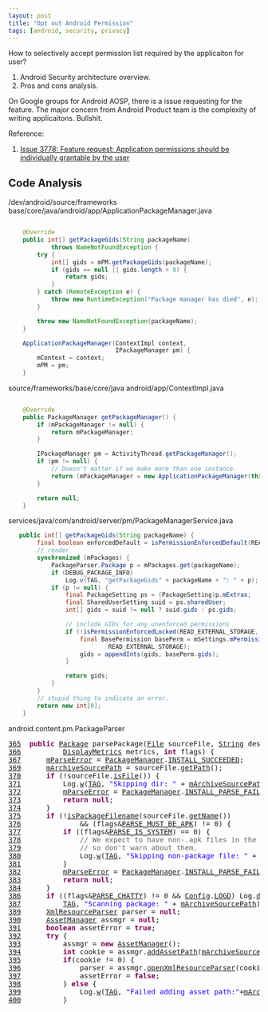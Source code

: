 ```yaml
---
layout: post
title: "Opt out Android Permission"
tags: [android, security, privacy]
---
```


How to selectively accept permission list required by the applicaiton for user?


1. Android Security architecture overview. 
2. Pros and cons analysis. 

On Google groups for Android AOSP, there is a issue requesting for the feature. 
The major concern from Android Product team is the complexity of writing applicaitons. Bullshit. 

Reference:
1. [Issue 3778: Feature request: Application permissions should be individually grantable by the user](http://code.google.com/p/android/issues/detail?id=3778)






## Code Analysis
/dev/android/source/frameworks base/core/java/android/app/ApplicationPackageManager.java 

```java

    @Override
    public int[] getPackageGids(String packageName)
            throws NameNotFoundException {  
        try {
            int[] gids = mPM.getPackageGids(packageName);
            if (gids == null || gids.length > 0) {
                return gids;
            }
        } catch (RemoteException e) {   
            throw new RuntimeException("Package manager has died", e);
        }

        throw new NameNotFoundException(packageName);
    }

```


```java
    ApplicationPackageManager(ContextImpl context,
                              IPackageManager pm) {
        mContext = context;
        mPM = pm;
    }

```


source/frameworks/base/core/java android/app/ContextImpl.java                                                                                                                         
```java

    @Override
    public PackageManager getPackageManager() {
        if (mPackageManager != null) {  
            return mPackageManager;         
        }

        IPackageManager pm = ActivityThread.getPackageManager();
        if (pm != null) {
            // Doesn't matter if we make more than one instance.
            return (mPackageManager = new ApplicationPackageManager(this, pm));
        }

        return null;
    }
```

services/java/com/android/server/pm/PackageManagerService.java 

```java
   public int[] getPackageGids(String packageName) {
        final boolean enforcedDefault = isPermissionEnforcedDefault(READ_EXTERNAL_STORAGE);
        // reader              
        synchronized (mPackages) {      
            PackageParser.Package p = mPackages.get(packageName); 
            if (DEBUG_PACKAGE_INFO)         
                Log.v(TAG, "getPackageGids" + packageName + ": " + p);
            if (p != null) {   
                final PackageSetting ps = (PackageSetting)p.mExtras; 
                final SharedUserSetting suid = ps.sharedUser;
                int[] gids = suid != null ? suid.gids : ps.gids;

                // include GIDs for any unenforced permissions
                if (!isPermissionEnforcedLocked(READ_EXTERNAL_STORAGE, enforcedDefault)) {
                    final BasePermission basePerm = mSettings.mPermissions.get(
                            READ_EXTERNAL_STORAGE);         
                    gids = appendInts(gids, basePerm.gids);
                }              

                return gids;   
            }                  
        }
        // stupid thing to indicate an error.
        return new int[0];     
    }
```


android.content.pm.PackageParser

<pre><a href="http://grepcode.com/file/repository.grepcode.com/java/ext/com.google.android/android/2.2_r1.1/android/content/pm/PackageParser.java#365">365</a>  <font color="#7f0055"><b>public</b></font> <a href="http://grepcode.com/file/repository.grepcode.com/java/ext/com.google.android/android/2.2_r1.1/android/content/pm/PackageParser.java#PackageParser.Package" title="android.content.pm.PackageParser.Package">Package</a> parsePackage(<a href="http://grepcode.com/file/repository.grepcode.com/java/root/jdk/openjdk/6-b14/java/io/File.java#File" title="java.io.File">File</a> sourceFile, <a href="http://grepcode.com/file/repository.grepcode.com/java/root/jdk/openjdk/6-b14/java/lang/String.java#String" title="java.lang.String">String</a> destCodePath,<br/><a href="http://grepcode.com/file/repository.grepcode.com/java/ext/com.google.android/android/2.2_r1.1/android/content/pm/PackageParser.java#366">366</a>          <a href="http://grepcode.com/file/repository.grepcode.com/java/ext/com.google.android/android/2.2_r1.1/android/util/DisplayMetrics.java#DisplayMetrics" title="android.util.DisplayMetrics">DisplayMetrics</a> metrics, <font color="#7f0055"><b>int</b></font> flags) {<br/><a href="http://grepcode.com/file/repository.grepcode.com/java/ext/com.google.android/android/2.2_r1.1/android/content/pm/PackageParser.java#367">367</a>      <a href="http://grepcode.com/file/repository.grepcode.com/java/ext/com.google.android/android/2.2_r1.1/android/content/pm/PackageParser.java#PackageParser.0mParseError" title="int mParseError" class="hidden">mParseError</a> = <a href="http://grepcode.com/file/repository.grepcode.com/java/ext/com.google.android/android/2.2_r1.1/android/content/pm/PackageManager.java#PackageManager.0INSTALL_SUCCEEDED" title="int INSTALL_SUCCEEDED" class="hidden">PackageManager</a>.<a href="http://grepcode.com/file/repository.grepcode.com/java/ext/com.google.android/android/2.2_r1.1/android/content/pm/PackageManager.java#PackageManager.0INSTALL_SUCCEEDED" title="int INSTALL_SUCCEEDED" class="hidden">INSTALL_SUCCEEDED</a>;<br/><a href="http://grepcode.com/file/repository.grepcode.com/java/ext/com.google.android/android/2.2_r1.1/android/content/pm/PackageParser.java#369">369</a>      <a href="http://grepcode.com/file/repository.grepcode.com/java/ext/com.google.android/android/2.2_r1.1/android/content/pm/PackageParser.java#PackageParser.0mArchiveSourcePath" title="String mArchiveSourcePath" class="hidden">mArchiveSourcePath</a> = sourceFile.<a href="http://grepcode.com/file/repository.grepcode.com/java/root/jdk/openjdk/6-b14/java/io/File.java#File.getPath%28%29" title="java.io.File.getPath() : String">getPath</a>();<br/><a href="http://grepcode.com/file/repository.grepcode.com/java/ext/com.google.android/android/2.2_r1.1/android/content/pm/PackageParser.java#370">370</a>      <font color="#7f0055"><b>if</b></font> (!sourceFile.<a href="http://grepcode.com/file/repository.grepcode.com/java/root/jdk/openjdk/6-b14/java/io/File.java#File.isFile%28%29" title="java.io.File.isFile() : boolean">isFile</a>()) {<br/><a href="http://grepcode.com/file/repository.grepcode.com/java/ext/com.google.android/android/2.2_r1.1/android/content/pm/PackageParser.java#371">371</a>          Log.<a href="http://grepcode.com/file/repository.grepcode.com/java/ext/com.google.android/android/2.2_r1.1/android/util/Log.java#Log.w%28java.lang.String%2Cjava.lang.String%29" title="android.util.Log.w(java.lang.String,java.lang.String) : int">w</a>(<a href="http://grepcode.com/file/repository.grepcode.com/java/ext/com.google.android/android/2.2_r1.1/android/content/pm/PackageParser.java#PackageParser.0TAG" title="String TAG" class="hidden">TAG</a>, <font color="#2a00ff">"Skipping dir: "</font> + <a href="http://grepcode.com/file/repository.grepcode.com/java/ext/com.google.android/android/2.2_r1.1/android/content/pm/PackageParser.java#PackageParser.0mArchiveSourcePath" title="String mArchiveSourcePath" class="hidden">mArchiveSourcePath</a>);<br/><a href="http://grepcode.com/file/repository.grepcode.com/java/ext/com.google.android/android/2.2_r1.1/android/content/pm/PackageParser.java#372">372</a>          <a href="http://grepcode.com/file/repository.grepcode.com/java/ext/com.google.android/android/2.2_r1.1/android/content/pm/PackageParser.java#PackageParser.0mParseError" title="int mParseError" class="hidden">mParseError</a> = <a href="http://grepcode.com/file/repository.grepcode.com/java/ext/com.google.android/android/2.2_r1.1/android/content/pm/PackageManager.java#PackageManager.0INSTALL_PARSE_FAILED_NOT_APK" title="int INSTALL_PARSE_FAILED_NOT_APK" class="hidden">PackageManager</a>.<a href="http://grepcode.com/file/repository.grepcode.com/java/ext/com.google.android/android/2.2_r1.1/android/content/pm/PackageManager.java#PackageManager.0INSTALL_PARSE_FAILED_NOT_APK" title="int INSTALL_PARSE_FAILED_NOT_APK" class="hidden">INSTALL_PARSE_FAILED_NOT_APK</a>;<br/><a href="http://grepcode.com/file/repository.grepcode.com/java/ext/com.google.android/android/2.2_r1.1/android/content/pm/PackageParser.java#373">373</a>          <font color="#7f0055"><b>return</b></font> <font color="#7f0055"><b>null</b></font>;<br/><a href="http://grepcode.com/file/repository.grepcode.com/java/ext/com.google.android/android/2.2_r1.1/android/content/pm/PackageParser.java#374">374</a>      }<br/><a href="http://grepcode.com/file/repository.grepcode.com/java/ext/com.google.android/android/2.2_r1.1/android/content/pm/PackageParser.java#375">375</a>      <font color="#7f0055"><b>if</b></font> (!<a href="http://grepcode.com/file/repository.grepcode.com/java/ext/com.google.android/android/2.2_r1.1/android/content/pm/PackageParser.java#PackageParser.isPackageFilename%28java.lang.String%29" title="android.content.pm.PackageParser.isPackageFilename(java.lang.String) : boolean">isPackageFilename</a>(sourceFile.<a href="http://grepcode.com/file/repository.grepcode.com/java/root/jdk/openjdk/6-b14/java/io/File.java#File.getName%28%29" title="java.io.File.getName() : String">getName</a>())<br/><a href="http://grepcode.com/file/repository.grepcode.com/java/ext/com.google.android/android/2.2_r1.1/android/content/pm/PackageParser.java#376">376</a>              &amp;&amp; (flags&amp;<a href="http://grepcode.com/file/repository.grepcode.com/java/ext/com.google.android/android/2.2_r1.1/android/content/pm/PackageParser.java#PackageParser.0PARSE_MUST_BE_APK" title="int PARSE_MUST_BE_APK" class="hidden">PARSE_MUST_BE_APK</a>) != 0) {<br/><a href="http://grepcode.com/file/repository.grepcode.com/java/ext/com.google.android/android/2.2_r1.1/android/content/pm/PackageParser.java#377">377</a>          <font color="#7f0055"><b>if</b></font> ((flags&amp;<a href="http://grepcode.com/file/repository.grepcode.com/java/ext/com.google.android/android/2.2_r1.1/android/content/pm/PackageParser.java#PackageParser.0PARSE_IS_SYSTEM" title="int PARSE_IS_SYSTEM" class="hidden">PARSE_IS_SYSTEM</a>) == 0) {<br/><a href="http://grepcode.com/file/repository.grepcode.com/java/ext/com.google.android/android/2.2_r1.1/android/content/pm/PackageParser.java#378">378</a>              <font color="#676767">// We expect to have non-.apk files in the system dir,</font><br/><a href="http://grepcode.com/file/repository.grepcode.com/java/ext/com.google.android/android/2.2_r1.1/android/content/pm/PackageParser.java#379">379</a>              <font color="#676767">// so don't warn about them.</font><br/><a href="http://grepcode.com/file/repository.grepcode.com/java/ext/com.google.android/android/2.2_r1.1/android/content/pm/PackageParser.java#380">380</a>              Log.<a href="http://grepcode.com/file/repository.grepcode.com/java/ext/com.google.android/android/2.2_r1.1/android/util/Log.java#Log.w%28java.lang.String%2Cjava.lang.String%29" title="android.util.Log.w(java.lang.String,java.lang.String) : int">w</a>(<a href="http://grepcode.com/file/repository.grepcode.com/java/ext/com.google.android/android/2.2_r1.1/android/content/pm/PackageParser.java#PackageParser.0TAG" title="String TAG" class="hidden">TAG</a>, <font color="#2a00ff">"Skipping non-package file: "</font> + <a href="http://grepcode.com/file/repository.grepcode.com/java/ext/com.google.android/android/2.2_r1.1/android/content/pm/PackageParser.java#PackageParser.0mArchiveSourcePath" title="String mArchiveSourcePath" class="hidden">mArchiveSourcePath</a>);<br/><a href="http://grepcode.com/file/repository.grepcode.com/java/ext/com.google.android/android/2.2_r1.1/android/content/pm/PackageParser.java#381">381</a>          }<br/><a href="http://grepcode.com/file/repository.grepcode.com/java/ext/com.google.android/android/2.2_r1.1/android/content/pm/PackageParser.java#382">382</a>          <a href="http://grepcode.com/file/repository.grepcode.com/java/ext/com.google.android/android/2.2_r1.1/android/content/pm/PackageParser.java#PackageParser.0mParseError" title="int mParseError" class="hidden">mParseError</a> = <a href="http://grepcode.com/file/repository.grepcode.com/java/ext/com.google.android/android/2.2_r1.1/android/content/pm/PackageManager.java#PackageManager.0INSTALL_PARSE_FAILED_NOT_APK" title="int INSTALL_PARSE_FAILED_NOT_APK" class="hidden">PackageManager</a>.<a href="http://grepcode.com/file/repository.grepcode.com/java/ext/com.google.android/android/2.2_r1.1/android/content/pm/PackageManager.java#PackageManager.0INSTALL_PARSE_FAILED_NOT_APK" title="int INSTALL_PARSE_FAILED_NOT_APK" class="hidden">INSTALL_PARSE_FAILED_NOT_APK</a>;<br/><a href="http://grepcode.com/file/repository.grepcode.com/java/ext/com.google.android/android/2.2_r1.1/android/content/pm/PackageParser.java#383">383</a>          <font color="#7f0055"><b>return</b></font> <font color="#7f0055"><b>null</b></font>;<br/><a href="http://grepcode.com/file/repository.grepcode.com/java/ext/com.google.android/android/2.2_r1.1/android/content/pm/PackageParser.java#384">384</a>      }<br/><a href="http://grepcode.com/file/repository.grepcode.com/java/ext/com.google.android/android/2.2_r1.1/android/content/pm/PackageParser.java#386">386</a>      <font color="#7f0055"><b>if</b></font> ((flags&amp;<a href="http://grepcode.com/file/repository.grepcode.com/java/ext/com.google.android/android/2.2_r1.1/android/content/pm/PackageParser.java#PackageParser.0PARSE_CHATTY" title="int PARSE_CHATTY" class="hidden">PARSE_CHATTY</a>) != 0 &amp;&amp; <a href="http://grepcode.com/file/repository.grepcode.com/java/ext/com.google.android/android/2.2_r1.1/android/util/Config.java#Config.0LOGD" title="boolean LOGD" class="hidden deprecated">Config</a>.<a href="http://grepcode.com/file/repository.grepcode.com/java/ext/com.google.android/android/2.2_r1.1/android/util/Config.java#Config.0LOGD" title="boolean LOGD" class="hidden deprecated">LOGD</a>) Log.<a href="http://grepcode.com/file/repository.grepcode.com/java/ext/com.google.android/android/2.2_r1.1/android/util/Log.java#Log.d%28java.lang.String%2Cjava.lang.String%29" title="android.util.Log.d(java.lang.String,java.lang.String) : int">d</a>(<br/><a href="http://grepcode.com/file/repository.grepcode.com/java/ext/com.google.android/android/2.2_r1.1/android/content/pm/PackageParser.java#387">387</a>          <a href="http://grepcode.com/file/repository.grepcode.com/java/ext/com.google.android/android/2.2_r1.1/android/content/pm/PackageParser.java#PackageParser.0TAG" title="String TAG" class="hidden">TAG</a>, <font color="#2a00ff">"Scanning package: "</font> + <a href="http://grepcode.com/file/repository.grepcode.com/java/ext/com.google.android/android/2.2_r1.1/android/content/pm/PackageParser.java#PackageParser.0mArchiveSourcePath" title="String mArchiveSourcePath" class="hidden">mArchiveSourcePath</a>);<br/><a href="http://grepcode.com/file/repository.grepcode.com/java/ext/com.google.android/android/2.2_r1.1/android/content/pm/PackageParser.java#389">389</a>      <a href="http://grepcode.com/file/repository.grepcode.com/java/ext/com.google.android/android/2.2_r1.1/android/content/res/XmlResourceParser.java#XmlResourceParser" title="android.content.res.XmlResourceParser">XmlResourceParser</a> parser = <font color="#7f0055"><b>null</b></font>;<br/><a href="http://grepcode.com/file/repository.grepcode.com/java/ext/com.google.android/android/2.2_r1.1/android/content/pm/PackageParser.java#390">390</a>      <a href="http://grepcode.com/file/repository.grepcode.com/java/ext/com.google.android/android/2.2_r1.1/android/content/res/AssetManager.java#AssetManager" title="android.content.res.AssetManager">AssetManager</a> assmgr = <font color="#7f0055"><b>null</b></font>;<br/><a href="http://grepcode.com/file/repository.grepcode.com/java/ext/com.google.android/android/2.2_r1.1/android/content/pm/PackageParser.java#391">391</a>      <font color="#7f0055"><b>boolean</b></font> assetError = <font color="#7f0055"><b>true</b></font>;<br/><a href="http://grepcode.com/file/repository.grepcode.com/java/ext/com.google.android/android/2.2_r1.1/android/content/pm/PackageParser.java#392">392</a>      <font color="#7f0055"><b>try</b></font> {<br/><a href="http://grepcode.com/file/repository.grepcode.com/java/ext/com.google.android/android/2.2_r1.1/android/content/pm/PackageParser.java#393">393</a>          assmgr = <font color="#7f0055"><b>new</b></font> <a href="http://grepcode.com/file/repository.grepcode.com/java/ext/com.google.android/android/2.2_r1.1/android/content/res/AssetManager.java#AssetManager" title="android.content.res.AssetManager">AssetManager</a>();<br/><a href="http://grepcode.com/file/repository.grepcode.com/java/ext/com.google.android/android/2.2_r1.1/android/content/pm/PackageParser.java#394">394</a>          <font color="#7f0055"><b>int</b></font> cookie = assmgr.<a href="http://grepcode.com/file/repository.grepcode.com/java/ext/com.google.android/android/2.2_r1.1/android/content/res/AssetManager.java#AssetManager.addAssetPath%28java.lang.String%29" title="android.content.res.AssetManager.addAssetPath(java.lang.String) : int">addAssetPath</a>(<a href="http://grepcode.com/file/repository.grepcode.com/java/ext/com.google.android/android/2.2_r1.1/android/content/pm/PackageParser.java#PackageParser.0mArchiveSourcePath" title="String mArchiveSourcePath" class="hidden">mArchiveSourcePath</a>);<br/><a href="http://grepcode.com/file/repository.grepcode.com/java/ext/com.google.android/android/2.2_r1.1/android/content/pm/PackageParser.java#395">395</a>          <font color="#7f0055"><b>if</b></font>(cookie != 0) {<br/><a href="http://grepcode.com/file/repository.grepcode.com/java/ext/com.google.android/android/2.2_r1.1/android/content/pm/PackageParser.java#396">396</a>              parser = assmgr.<a href="http://grepcode.com/file/repository.grepcode.com/java/ext/com.google.android/android/2.2_r1.1/android/content/res/AssetManager.java#AssetManager.openXmlResourceParser%28int%2Cjava.lang.String%29" title="android.content.res.AssetManager.openXmlResourceParser(int,java.lang.String) : XmlResourceParser">openXmlResourceParser</a>(cookie, <font color="#2a00ff">"AndroidManifest.xml"</font>);<br/><a href="http://grepcode.com/file/repository.grepcode.com/java/ext/com.google.android/android/2.2_r1.1/android/content/pm/PackageParser.java#397">397</a>              assetError = <font color="#7f0055"><b>false</b></font>;<br/><a href="http://grepcode.com/file/repository.grepcode.com/java/ext/com.google.android/android/2.2_r1.1/android/content/pm/PackageParser.java#398">398</a>          } <font color="#7f0055"><b>else</b></font> {<br/><a href="http://grepcode.com/file/repository.grepcode.com/java/ext/com.google.android/android/2.2_r1.1/android/content/pm/PackageParser.java#399">399</a>              Log.<a href="http://grepcode.com/file/repository.grepcode.com/java/ext/com.google.android/android/2.2_r1.1/android/util/Log.java#Log.w%28java.lang.String%2Cjava.lang.String%29" title="android.util.Log.w(java.lang.String,java.lang.String) : int">w</a>(<a href="http://grepcode.com/file/repository.grepcode.com/java/ext/com.google.android/android/2.2_r1.1/android/content/pm/PackageParser.java#PackageParser.0TAG" title="String TAG" class="hidden">TAG</a>, <font color="#2a00ff">"Failed adding asset path:"</font>+<a href="http://grepcode.com/file/repository.grepcode.com/java/ext/com.google.android/android/2.2_r1.1/android/content/pm/PackageParser.java#PackageParser.0mArchiveSourcePath" title="String mArchiveSourcePath" class="hidden">mArchiveSourcePath</a>);<br/><a href="http://grepcode.com/file/repository.grepcode.com/java/ext/com.google.android/android/2.2_r1.1/android/content/pm/PackageParser.java#400">400</a>          }<br/></pre>
